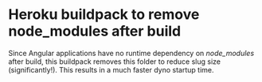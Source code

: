 # Heroku buildpack to remove node\_modules after build

Since Angular applications have no runtime dependency on _node\_modules_ after build, this buildpack removes this folder
to reduce slug size (significantly!). 
This results in a much faster dyno startup time.
